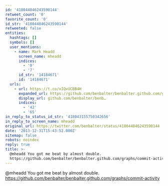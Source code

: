 ```yaml
---
id: '418044846243590144'
retweet_count: '0'
favorite_count: '0'
id_str: '418044846243590144'
retweeted: false
entities:
  hashtags: []
  symbols: []
  user_mentions:
    - name: Mark Headd
      screen_name: mheadd
      indices:
        - '0'
        - '7'
      id_str: '14184671'
      id: '14184671'
  urls:
    - url: https://t.co/xIQvUCBB4H
      expanded_url: https://github.com/benbalter/benbalter.github.com/graphs/commit-activity
      display_url: github.com/benbalter/benb…
      indices:
        - '42'
        - '65'
in_reply_to_status_id_str: '418043155750342656'
in_reply_to_screen_name: mheadd
original_url: https://twitter.com/benbalter/status/418044846243590144
date: '2013-12-31T15:43:52.000Z'
sitemap: false
robots: noindex
reply: true
title: >-
  @mheadd You got me beat by almost double.
  https://github.com/benbalter/benbalter.github.com/graphs/commit-activity
---
```


@mheadd You got me beat by almost double. https://github.com/benbalter/benbalter.github.com/graphs/commit-activity